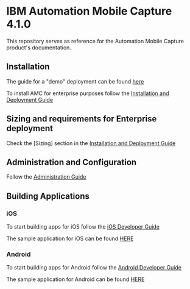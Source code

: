 # IBM Automation Mobile Capture 4.1.0

This repository serves as reference for the Automation Mobile Capture product's documentation.

## Installation

The guide for a "demo" deployment can be found [here](https://github.com/ibm-ecm/automation-mobile-capture-local-deployment)

To install AMC for enterprise purposes follow the [Installation and Deployment Guide](inst/AMC_Installation_Deployment_Guide.md)

## Sizing and requirements for Enterprise deployment

Check the [Sizing] section in the [Installation and Deployment Guide](inst/AMC_Installation_Deployment_Guide.md#Sizing)

## Administration and Configuration

Follow the [Administration Guide](admin/AMC_Administration_Guide.md)


## Building  Applications

### iOS 
To start building apps for iOS follow the [iOS Developer Guide](SDK/iOS/DeveloperGuide.md)

The sample application for iOS can be found [HERE](SDK/iOS/Samples)

### Android
To start building apps for Android follow the [Android Developer Guide](SDK/Android/README.md)

The sample application for Android can be found [HERE](SDK/Android/Samples)